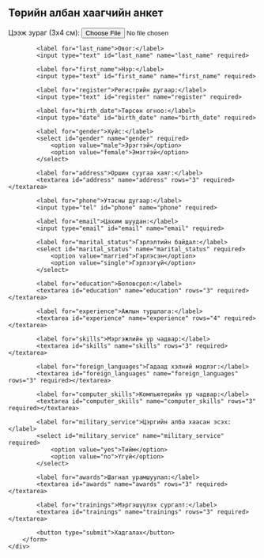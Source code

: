 <html lang="mn">
<head>
    <meta charset="UTF-8">
    <meta name="viewport" content="width=device-width, initial-scale=1.0">
    <link rel="stylesheet" href="style.css">
</head>
<body>
    <div class="container">
        <h2>Төрийн албан хаагчийн анкет</h2>
        <form>
            <label for="photo">Цээж зураг (3x4 см):</label>
            <input type="file" id="photo" name="photo" accept="image/*">

            <label for="last_name">Овог:</label>
            <input type="text" id="last_name" name="last_name" required>

            <label for="first_name">Нэр:</label>
            <input type="text" id="first_name" name="first_name" required>

            <label for="register">Регистрийн дугаар:</label>
            <input type="text" id="register" name="register" required>

            <label for="birth_date">Төрсөн огноо:</label>
            <input type="date" id="birth_date" name="birth_date" required>

            <label for="gender">Хүйс:</label>
            <select id="gender" name="gender" required>
                <option value="male">Эрэгтэй</option>
                <option value="female">Эмэгтэй</option>
            </select>

            <label for="address">Оршин суугаа хаяг:</label>
            <textarea id="address" name="address" rows="3" required></textarea>

            <label for="phone">Утасны дугаар:</label>
            <input type="tel" id="phone" name="phone" required>

            <label for="email">Цахим шуудан:</label>
            <input type="email" id="email" name="email" required>

            <label for="marital_status">Гэрлэлтийн байдал:</label>
            <select id="marital_status" name="marital_status" required>
                <option value="married">Гэрлэсэн</option>
                <option value="single">Гэрлээгүй</option>
            </select>

            <label for="education">Боловсрол:</label>
            <textarea id="education" name="education" rows="3" required></textarea>

            <label for="experience">Ажлын туршлага:</label>
            <textarea id="experience" name="experience" rows="4" required></textarea>

            <label for="skills">Мэргэжлийн ур чадвар:</label>
            <textarea id="skills" name="skills" rows="3" required></textarea>

            <label for="foreign_languages">Гадаад хэлний мэдлэг:</label>
            <textarea id="foreign_languages" name="foreign_languages" rows="3" required></textarea>

            <label for="computer_skills">Компьютерийн ур чадвар:</label>
            <textarea id="computer_skills" name="computer_skills" rows="3" required></textarea>

            <label for="military_service">Цэргийн алба хаасан эсэх:</label>
            <select id="military_service" name="military_service" required>
                <option value="yes">Тийм</option>
                <option value="no">Үгүй</option>
            </select>

            <label for="awards">Шагнал урамшуулал:</label>
            <textarea id="awards" name="awards" rows="3" required></textarea>

            <label for="trainings">Мэргэшүүлэх сургалт:</label>
            <textarea id="trainings" name="trainings" rows="3" required></textarea>

            <button type="submit">Хадгалах</button>
        </form>
    </div>
</body>
</html>

